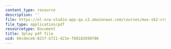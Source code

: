 ```yaml
---
content_type: resource
description: ''
file: https://ol-ocw-studio-app-qa.s3.amazonaws.com/courses/mas-s62-cryptocurrency-engineering-and-design-spring-2018/66cdeceb821fb721421ef88182690786_BFwc2XA8rSk.pdf
file_type: application/pdf
resourcetype: Document
title: 3play pdf file
uid: 66cdeceb-821f-b721-421e-f88182690786
---
```

